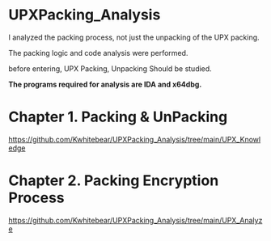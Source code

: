 # UPXPacking_Analysis


I analyzed the packing process, not just the unpacking of the UPX packing.

The packing logic and code analysis were performed.

before entering, UPX Packing, Unpacking Should be studied. 

<strong>The programs required for analysis are IDA and x64dbg.</strong>


# Chapter 1. Packing & UnPacking

https://github.com/Kwhitebear/UPXPacking_Analysis/tree/main/UPX_Knowledge

# Chapter 2. Packing Encryption Process

https://github.com/Kwhitebear/UPXPacking_Analysis/tree/main/UPX_Analyze
